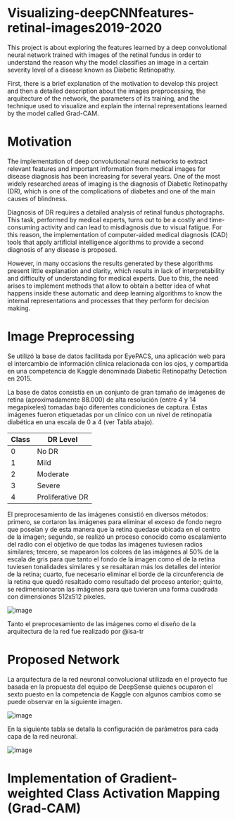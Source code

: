 # Visualizing-deepCNNfeatures-retinal-images2019-2020

This project is about exploring the features learned by a deep convolutional neural network trained with images of the retinal fundus in order to understand the reason why the model classifies an image in a certain severity level of a disease known as Diabetic Retinopathy.

First, there is a brief explanation of the motivation to develop this project and then a detailed description about the images preprocessing, the arquitecture of the network, the parameters of its training, and the technique used to visualize and explain the internal representations learned by the model called Grad-CAM.

# Motivation 

The implementation of deep convolutional neural networks to extract relevant features and important information from medical images for disease diagnosis has been increasing for several years. One of the most widely researched areas of imaging is the diagnosis of Diabetic Retinopathy (DR), which is one of the complications of diabetes and one of the main causes of blindness. 

Diagnosis of DR requires a detailed analysis of retinal fundus photographs. This task, performed by medical experts, turns out to be a costly and time-consuming activity and can lead to misdiagnosis due to visual fatigue. For this reason, the implementation of computer-aided medical diagnosis (CAD) tools that apply artificial intelligence algorithms to provide a second diagnosis of any disease is proposed. 

However, in many occasions the results generated by these algorithms present little explanation and clarity, which results in lack of interpretability and difficulty of understanding for medical experts. Due to this, the need arises to implement methods that allow to obtain a better idea of what happens inside these automatic and deep learning algorithms to know the internal representations and processes that they perform for decision making.

# Image Preprocessing

Se utilizó la base de datos facilitada por EyePACS, una aplicación web para el intercambio de información clínica relacionada con los ojos, y compartida en una competencia de Kaggle denominada Diabetic Retinopathy Detection en 2015.

La base de datos consistía en un conjunto de gran tamaño de imágenes de retina (aproximadamente 88.000) de alta resolución (entre 4 y 14 megapíxeles) tomadas bajo diferentes condiciones de captura. Estas imágenes fueron etiquetadas por un clínico con un nivel de retinopatía diabética en una escala de 0 a 4 (ver Tabla abajo).

| Class | DR Level |
| ----- | -------- |
| 0     | No DR    |
| 1     | Mild     |
| 2     | Moderate |
| 3     | Severe   |
| 4     | Proliferative DR |

El preprocesamiento de las imágenes consistió en diversos métodos: primero, se cortaron las imágenes para eliminar el exceso de fondo negro que poseían y de esta manera que la retina quedase ubicada en el centro de la imagen; segundo, se realizó un proceso conocido como escalamiento del radio con el objetivo de que todas las imágenes tuviesen radios similares; tercero, se mapearon los colores de las imágenes al 50% de la escala de gris para que tanto el fondo de la imagen como el de la retina tuviesen tonalidades similares y se resaltaran más los detalles del interior de la retina; cuarto, fue necesario eliminar el borde de la circunferencia de la retina que quedó resaltado como resultado del proceso anterior; quinto, se redimensionaron las imágenes para que tuvieran una forma cuadrada con dimensiones 512x512 píxeles.

![image](https://user-images.githubusercontent.com/82721764/148121688-c98c5db4-b6ee-4157-99bb-350139bc7ba4.png)


Tanto el preprocesamiento de las imágenes como el diseño de la arquitectura de la red fue realizado por @isa-tr

# Proposed Network 

La arquitectura de la red neuronal convolucional utilizada en el proyecto fue basada en la propuesta del equipo de DeepSense quienes ocuparon el sexto puesto en la competencia de Kaggle con algunos cambios como se puede observar en la siguiente imagen. 

![image](https://user-images.githubusercontent.com/82721764/148122372-f5030100-fec0-44af-9ff7-f5c766a98f7d.png)

En la siguiente tabla se detalla la configuración de parámetros para cada capa de la red neuronal.

![image](https://user-images.githubusercontent.com/82721764/148122475-0791fffe-cc5e-46d4-b91b-25d1f6f3fe37.png)

# Implementation of Gradient-weighted Class Activation Mapping (Grad-CAM)




